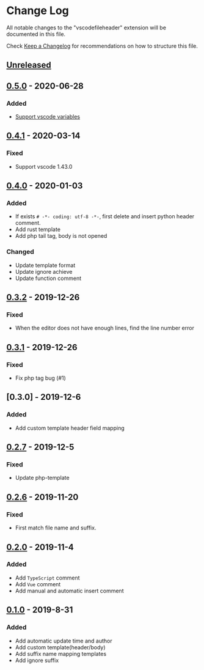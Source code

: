 # Change Log

All notable changes to the "vscodefileheader" extension will be documented in this file.

Check [Keep a Changelog](http://keepachangelog.com/) for recommendations on how to structure this file.

## [Unreleased]

## [0.5.0] - 2020-06-28
### Added
- [Support vscode variables](https://code.visualstudio.com/docs/editor/variables-reference)

## [0.4.1] - 2020-03-14
### Fixed

- Support vscode 1.43.0

## [0.4.0] - 2020-01-03
### Added

- If exists ``# -*- coding: utf-8 -*-``, first delete and insert python header comment.
- Add rust template
- Add php tail tag, body is not opened

### Changed

- Update template format
- Update ignore achieve
- Update function comment

## [0.3.2] - 2019-12-26
### Fixed

- When the editor does not have enough lines, find the line number error

## [0.3.1] - 2019-12-26
### Fixed

- Fix php tag bug (#1)

## [0.3.0] - 2019-12-6
### Added

- Add custom template header field mapping

## [0.2.7] - 2019-12-5
### Fixed

- Update php-template

## [0.2.6] - 2019-11-20
### Fixed

- First match file name and suffix.

## [0.2.0] - 2019-11-4
### Added

- Add ``TypeScript`` comment
- Add ``Vue`` comment
- Add manual and automatic insert comment

## [0.1.0] - 2019-8-31
### Added

- Add automatic update time and author
- Add custom template(header/body)
- Add suffix name mapping templates
- Add ignore suffix

[unreleased]: https://github.com/caizhengxin/vscodefileheader/compare/v0.5.0...HEAD
[0.5.0]: https://github.com/caizhengxin/vscodefileheader/compare/v0.4.1...v0.5.0
[0.4.1]: https://github.com/caizhengxin/vscodefileheader/compare/v0.4.0...v0.4.1
[0.4.0]: https://github.com/caizhengxin/vscodefileheader/compare/v0.3.2...v0.4.0
[0.3.2]: https://github.com/caizhengxin/vscodefileheader/compare/v0.3.1...v0.3.2
[0.3.1]: https://github.com/caizhengxin/vscodefileheader/compare/v0.2.7...v0.3.1
[0.2.7]: https://github.com/caizhengxin/vscodefileheader/compare/v0.2.6...v0.2.7
[0.2.6]: https://github.com/caizhengxin/vscodefileheader/compare/v0.2.3...v0.2.6
[0.2.0]: https://github.com/caizhengxin/vscodefileheader/compare/v0.1.8...v0.2.1
[0.1.0]: https://github.com/caizhengxin/vscodefileheader/compare/v0.0.2...v0.1.5

